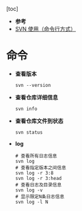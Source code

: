 [toc]

- **参考**
- [SVN 使用（命令行方式）](https://zhuanlan.zhihu.com/p/139529007)

# 命令

- **查看版本**

  ``` shell
  svn --version
  ```

- **查看仓库详细信息**

  ``` shell
  svn info
  ```

- **查看仓库文件到状态**

  ``` svn
  svn status
  ```

- **log**

  ``` shell
  # 查看所有日志信息
  svn log
  # 查看指定版本之间信息
  svn log -r 3:8
  svn log -r 3:head
  # 查看日志及目录信息
  svn log -v
  # 显示限定N条日志信息
  svn log -l N
  ```

  